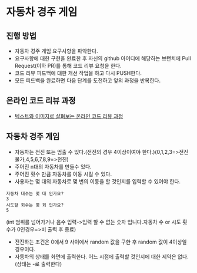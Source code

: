 # 자동차 경주 게임

## 진행 방법

* 자동차 경주 게임 요구사항을 파악한다.
* 요구사항에 대한 구현을 완료한 후 자신의 github 아이디에 해당하는 브랜치에 Pull Request(이하 PR)를 통해 코드 리뷰 요청을 한다.
* 코드 리뷰 피드백에 대한 개선 작업을 하고 다시 PUSH한다.
* 모든 피드백을 완료하면 다음 단계를 도전하고 앞의 과정을 반복한다.

## 온라인 코드 리뷰 과정

* [텍스트와 이미지로 살펴보는 온라인 코드 리뷰 과정](https://github.com/next-step/nextstep-docs/tree/master/codereview)

## 자동차 경주 게임

*  자동차는 전진 또는 멈출 수 있다.(전진의 경우 4이상이여야 한다.)(0,1,2,3=>전진 불가,4,5,6,7,8,9=>전진)
* 주어진 n대의 자동차를 만들수 있다.
* 주어진 횟수 만큼 자동차를 이동 시킬 수 있다.
* 사용자는 몇 대의 자동차로 몇 번의 이동을 할 것인지를 입력할 수 있어야 한다.
```
자동차 대수는 몇 대 인가요?
3
시도할 회수는 몇 회 인가요?
5
```
(int 범위를 넘어가거나 음수 입력->입력 할 수 없는 숫자 입니다.자동차 수 or 시도 횟수가 0인경우=>비 출력 후 종료)
* 전진하는 조건은 0에서 9 사이에서 random 값을 구한 후 random 값이 4이상일 경우이다.
* 자동차의 상태를 화면에 출력한다. 어느 시점에 출력할 것인지에 대한 제약은 없다.(상태는 -로 출력한다)
